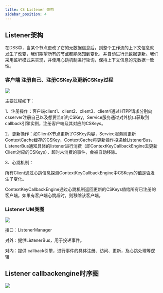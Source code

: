 ```yaml
---
title: CS Listener 架构
sidebar_position: 4
---
```

## **Listener架构**

在DSS中，当某个节点更改了它的元数据信息后，则整个工作流的上下文信息就发生了改变，我们期望所有的节点都能感知到变化，并自动进行元数据更新。我们采用监听模式来实现，并使用心跳机制进行轮询，保持上下文信息的元数据一致性。

### **客户端 注册自己、注册CSKey及更新CSKey过程**

![](/Images-zh/Architecture/Public_Enhancement_Service/ContextService/linkis-contextservice-listener-01.png)

主要过程如下：

1、注册操作：客户端client1、client2、client3、client4通过HTPP请求分别向csserver注册自己以及想要监听的CSKey，Service服务通过对外接口获取到callback引擎实例，注册客户端及其对应的CSKeys。

2、更新操作：如ClientX节点更新了CSKey内容，Service服务则更新ContextCache缓存的CSKey，ContextCache将更新操作投递给ListenerBus，ListenerBus通知具体的listener进行消费（即ContextKeyCallbackEngine去更新Client对应的CSKeys），超时未消费的事件，会被自动移除。

3、心跳机制：

所有Client通过心跳信息探测ContextKeyCallbackEngine中CSKeys的值是否发生了变化。

ContextKeyCallbackEngine通过心跳机制返回更新的CSKeys值给所有已注册的客户端。如果有客户端心跳超时，则移除该客户端。

### **Listener UM类图**

![](/Images-zh/Architecture/Public_Enhancement_Service/ContextService/linkis-contextservice-search-02.png)

接口：ListenerManager

对外：提供ListenerBus，用于投递事件。

对内：提供 callback引擎，进行事件的具体注册、访问、更新，及心跳处理等逻辑

## **Listener callbackengine时序图**

![](/Images-zh/Architecture/Public_Enhancement_Service/ContextService/linkis-contextservice-search-03.png)